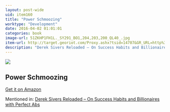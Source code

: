 ```yaml
---
layout: post-wide
uid: item160
title: "Power Schmoozing"
worktype: "Development"
date: 2016-04-02 01:01:01
categories: book
image-url: 51ZKHP1FH1L._SY291_BO1,204,203,200_QL40_.jpg
item-url: http://target.georiot.com/Proxy.ashx?tsid=14707&GR_URL=http%3A%2F%2Fwww.amazon.com%2FPower-Schmoozing-Etiquette-Business-Success%2Fdp%2F0070398879%2F
description: "Derek Sivers Reloaded – On Success Habits and Billionaires with Perfect Abs"
---
```

<a href="http://target.georiot.com/Proxy.ashx?tsid=14707&GR_URL=http%3A%2F%2Fwww.amazon.com%2FPower-Schmoozing-Etiquette-Business-Success%2Fdp%2F0070398879%2F" target="blank"><img src="../../../../img/thumbs/51ZKHP1FH1L._SY291_BO1,204,203,200_QL40_.jpg" class="prod-img"></a>
<h2>Power Schmoozing</h2>
<p><a href="http://target.georiot.com/Proxy.ashx?tsid=14707&GR_URL=http%3A%2F%2Fwww.amazon.com%2FPower-Schmoozing-Etiquette-Business-Success%2Fdp%2F0070398879%2F" target="blank">Get it on Amazon</a><p>
<p>Mentioned in: <a href="http://fourhourworkweek.com/2015/12/28/derek-sivers-reloaded-on-success-habits-and-billionaires-with-perfect-abs/" target="blank">Derek Sivers Reloaded – On Success Habits and Billionaires with Perfect Abs</a></p>
